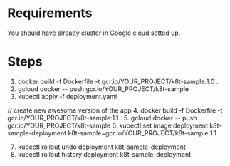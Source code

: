 # Requirements
 You should have already cluster in Google cloud setted up.
 
# Steps
1. docker build -f Dockerfile -t gcr.io/YOUR_PROJECT/k8t-sample:1.0 .
2. gcloud docker -- push gcr.io/YOUR_PROJECT/k8t-sample
3. kubectl apply -f deployment.yaml

// create new awesome version of the app 
4. docker build -f Dockerfile -t gcr.io/YOUR_PROJECT/k8t-sample:1.1 .
5. gcloud docker -- push gcr.io/YOUR_PROJECT/k8t-sample
6. kubectl set image deployment k8t-sample-deployment k8t-sample=gcr.io/YOUR_PROJECT/k8t-sample:1.1

7. kubectl rollout undo deployment k8t-sample-deployment
8. kubectl rollout history deployment k8t-sample-deployment
